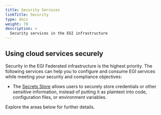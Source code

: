 ```yaml
---
title: Security Services
linkTitle: Security
type: docs
weight: 70
description: >
  Security services in the EGI infrastructure
---
```


## Using cloud services securely

Security in the EGI Federated infrastructure is the highest priority.
The following services can help you to configure and consume EGI services
while meeting your security and compliance objectives:

- The [Secrets Store](secrets-store) allows users to securely store credentials
  or other sensitive information, instead of putting it as plaintext
  into code, configuration files, or environment variables.

Explore the areas below for further details.

